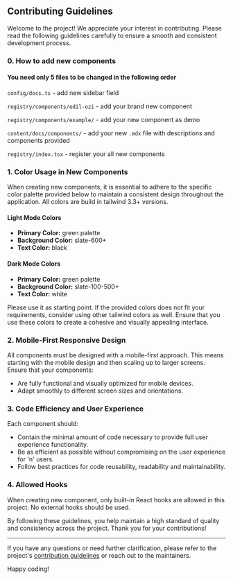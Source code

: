 ## Contributing Guidelines

Welcome to the project! We appreciate your interest in contributing. Please read the following guidelines carefully to ensure a smooth and consistent development process.

### 0. How to add new components

#### You need only 5 files to be changed in the following order
`config/docs.ts` - add new sidebar field

`registry/components/edil-ozi` - add your brand new component

`registry/components/example/` - add your new component as demo

`content/docs/components/` - add your new `.mdx` file with descriptions and components provided

`registry/index.tsx` - register your all new components

### 1. Color Usage in New Components

When creating new components, it is essential to adhere to the specific color palette provided below to maintain a consistent design throughout the application. All colors are build in tailwind 3.3+ versions.

#### Light Mode Colors
- **Primary Color:** green palette
- **Background Color:** slate-600+
- **Text Color:** black

#### Dark Mode Colors
- **Primary Color:** green palette
- **Background Color:** slate-100-500+
- **Text Color:** white

Please use it as starting point. If the provided colors does not fit your requirements, consider using other tailwind colors as well. Ensure that you use these colors to create a cohesive and visually appealing interface.

### 2. Mobile-First Responsive Design

All components must be designed with a mobile-first approach. This means starting with the mobile design and then scaling up to larger screens. Ensure that your components:
- Are fully functional and visually optimized for mobile devices.
- Adapt smoothly to different screen sizes and orientations.

### 3. Code Efficiency and User Experience

Each component should:
- Contain the minimal amount of code necessary to provide full user experience functionality.
- Be as efficient as possible without compromising on the user experience for 'n' users.
- Follow best practices for code reusability, readability and maintainability.

### 4. Allowed Hooks

When creating new component, only built-in React hooks are allowed in this project. No external hooks should be used.

By following these guidelines, you help maintain a high standard of quality and consistency across the project. Thank you for your contributions!

---

If you have any questions or need further clarification, please refer to the project's [contribution guidelines](CONTRIBUTING.md) or reach out to the maintainers.

Happy coding!